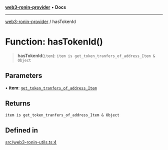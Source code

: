 [**web3-ronin-provider**](../README.md) • **Docs**

***

[web3-ronin-provider](../globals.md) / hasTokenId

# Function: hasTokenId()

> **hasTokenId**(`item`): `item is get_token_tranfers_of_address_Item & Object`

## Parameters

• **item**: [`get_token_tranfers_of_address_Item`](../interfaces/get_token_tranfers_of_address_Item.md)

## Returns

`item is get_token_tranfers_of_address_Item & Object`

## Defined in

[src/web3-ronin-utils.ts:4](https://github.com/chuacw/web3-ronin-provider/blob/56fda69eb1bad2d2fd8f29422ffb14cf65ae3973/src/web3-ronin-utils.ts#L4)
